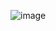 ![image](https://github.com/patidar-pawan/training_assignment/assets/116065145/e3d73045-4b98-429e-8219-92b1067da533)
